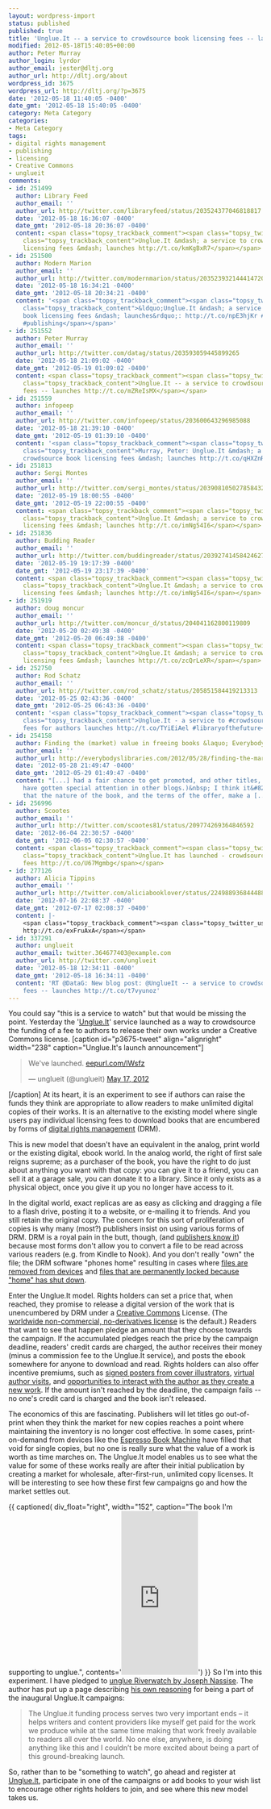 ```yaml
---
layout: wordpress-import
status: published
published: true
title: 'Unglue.It -- a service to crowdsource book licensing fees -- launches'
modified: 2012-05-18T15:40:05+00:00
author: Peter Murray
author_login: lyrdor
author_email: jester@dltj.org
author_url: http://dltj.org/about
wordpress_id: 3675
wordpress_url: http://dltj.org/?p=3675
date: '2012-05-18 11:40:05 -0400'
date_gmt: '2012-05-18 15:40:05 -0400'
category: Meta Category
categories:
- Meta Category
tags:
- digital rights management
- publishing
- licensing
- Creative Commons
- unglueit
comments:
- id: 251499
  author: Library Feed
  author_email: ''
  author_url: http://twitter.com/libraryfeed/status/203524377046818817
  date: '2012-05-18 16:36:07 -0400'
  date_gmt: '2012-05-18 20:36:07 -0400'
  content: <span class="topsy_trackback_comment"><span class="topsy_twitter_username"><span
    class="topsy_trackback_content">Unglue.It &mdash; a service to crowdsource book
    licensing fees &mdash; launches http://t.co/kmKgBxR7</span></span>
- id: 251500
  author: Modern Marion
  author_email: ''
  author_url: http://twitter.com/modernmarion/status/203523932144414720
  date: '2012-05-18 16:34:21 -0400'
  date_gmt: '2012-05-18 20:34:21 -0400'
  content: '<span class="topsy_trackback_comment"><span class="topsy_twitter_username"><span
    class="topsy_trackback_content">&ldquo;Unglue.It &ndash; a service to crowdsource
    book licensing fees &ndash; launches&rdquo;: http://t.co/npE3hjKr #libraries #copyright
    #publishing</span></span>'
- id: 251552
  author: Peter Murray
  author_email: ''
  author_url: http://twitter.com/datag/status/203593059445899265
  date: '2012-05-18 21:09:02 -0400'
  date_gmt: '2012-05-19 01:09:02 -0400'
  content: <span class="topsy_trackback_comment"><span class="topsy_twitter_username"><span
    class="topsy_trackback_content">Unglue.It -- a service to crowdsource book licensing
    fees -- launches http://t.co/mZReIsMX</span></span>
- id: 251559
  author: infopeep
  author_email: ''
  author_url: http://twitter.com/infopeep/status/203600643296985088
  date: '2012-05-18 21:39:10 -0400'
  date_gmt: '2012-05-19 01:39:10 -0400'
  content: '<span class="topsy_trackback_comment"><span class="topsy_twitter_username"><span
    class="topsy_trackback_content">Murray, Peter: Unglue.It &mdash; a service to
    crowdsource book licensing fees &mdash; launches http://t.co/qHXZnRcW</span></span>'
- id: 251813
  author: Sergi Montes
  author_email: ''
  author_url: http://twitter.com/sergi_montes/status/203908105027858432
  date: '2012-05-19 18:00:55 -0400'
  date_gmt: '2012-05-19 22:00:55 -0400'
  content: <span class="topsy_trackback_comment"><span class="topsy_twitter_username"><span
    class="topsy_trackback_content">Unglue.It &mdash; a service to crowdsource book
    licensing fees &mdash; launches http://t.co/imNg54I6</span></span>
- id: 251836
  author: Budding Reader
  author_email: ''
  author_url: http://twitter.com/buddingreader/status/203927414584246273
  date: '2012-05-19 19:17:39 -0400'
  date_gmt: '2012-05-19 23:17:39 -0400'
  content: <span class="topsy_trackback_comment"><span class="topsy_twitter_username"><span
    class="topsy_trackback_content">Unglue.It &mdash; a service to crowdsource book
    licensing fees &mdash; launches http://t.co/imNg54I6</span></span>
- id: 251919
  author: doug moncur
  author_email: ''
  author_url: http://twitter.com/moncur_d/status/204041162800119809
  date: '2012-05-20 02:49:38 -0400'
  date_gmt: '2012-05-20 06:49:38 -0400'
  content: <span class="topsy_trackback_comment"><span class="topsy_twitter_username"><span
    class="topsy_trackback_content">Unglue.It &mdash; a service to crowdsource book
    licensing fees &mdash; launches http://t.co/zcQrLeXR</span></span>
- id: 252750
  author: Rod Schatz
  author_email: ''
  author_url: http://twitter.com/rod_schatz/status/205851584419213313
  date: '2012-05-25 02:43:36 -0400'
  date_gmt: '2012-05-25 06:43:36 -0400'
  content: '<span class="topsy_trackback_comment"><span class="topsy_twitter_username"><span
    class="topsy_trackback_content">Unglue.It - a service to #crowdsource book licensing
    fees for authors launches http://t.co/TYiEiAel #libraryofthefuture</span></span>'
- id: 254158
  author: Finding the (market) value in freeing books &laquo; Everybody&#039;s Libraries
  author_email: ''
  author_url: http://everybodyslibraries.com/2012/05/28/finding-the-market-value-in-freeing-books/
  date: '2012-05-28 21:49:47 -0400'
  date_gmt: '2012-05-29 01:49:47 -0400'
  content: "[...] had a fair chance to get promoted, and other titles, like Riverwatch,
    have gotten special attention in other blogs.)&nbsp; I think it&#8217;s more likely
    that the nature of the book, and the terms of the offer, make a [...]"
- id: 256996
  author: Scootes
  author_email: ''
  author_url: http://twitter.com/scootes81/status/209774269364846592
  date: '2012-06-04 22:30:57 -0400'
  date_gmt: '2012-06-05 02:30:57 -0400'
  content: <span class="topsy_trackback_comment"><span class="topsy_twitter_username"><span
    class="topsy_trackback_content">Unglue.It has launched - crowdsourcing book licencing
    fees http://t.co/U67Mgmbg</span></span>
- id: 277126
  author: Alicia Tippins
  author_email: ''
  author_url: http://twitter.com/aliciabooklover/status/224988936844488706
  date: '2012-07-16 22:08:37 -0400'
  date_gmt: '2012-07-17 02:08:37 -0400'
  content: |-
    <span class="topsy_trackback_comment"><span class="topsy_twitter_username"><span class="topsy_trackback_content">Unglue.It &mdash; a service to crowdsource book licensing fees &mdash; launches:
    http://t.co/exFruAxA</span></span>
- id: 337291
  author: unglueit
  author_email: twitter.364677403@example.com
  author_url: http://twitter.com/unglueit
  date: '2012-05-18 12:34:11 -0400'
  date_gmt: '2012-05-18 16:34:11 -0400'
  content: 'RT @DataG: New blog post: @UnglueIt -- a service to crowdsource book licensing
    fees -- launches http://t.co/t7vyunoz'
---
```

<p>You could say "this is a service to watch" but that would be missing the point.  Yesterday the '<a href="http://unglue.it/" title="Unglue.It Homepage">Unglue.It</a>' service launched as a way to crowdsource the funding of a fee to authors to release their own works under a Creative Commons license. [caption id="p3675-tweet" align="alignright" width="238" caption="Unglue.It's launch announcement"]<br />
<blockquote class="twitter-tweet">
<p>We've launched. <a href="http://t.co/NsOUKWqm" title="http://eepurl.com/lWsfz">eepurl.com/lWsfz</a></p>
<p>&mdash; unglueit (@unglueit) <a href="https://twitter.com/unglueit/status/203152838434623488" data-datetime="2012-05-17T15:59:45+00:00">May 17, 2012</a></p></blockquote>
<p><script src="//platform.twitter.com/widgets.js" charset="utf-8"></script>[/caption] At its heart, it is an experiment to see if authors can raise the funds they think are appropriate to allow readers to make unlimited digital copies of their works.  It is an alternative to the existing model where single users pay individual licensing fees to download books that are encumbered by forms of <a href="http://en.wikipedia.org/wiki/Digital_rights_management" title="Digital Rights Management | Wikipedia">digital rights management</a> (DRM).</p>
<p>This is new model that doesn't have an equivalent in the analog, print world or the existing digital, ebook world.  In the analog world, the right of first sale reigns supreme; as a purchaser of the book, you have the right to do just about anything you want with that copy: you can give it to a friend, you can sell it at a garage sale, you can donate it to a library.  Since it only exists as a physical object, once you give it up you no longer have access to it.</p>
<p>In the digital world, exact replicas are as easy as clicking and dragging a file to a flash drive, posting it to a website, or e-mailing it to friends.  And you still retain the original copy.  The concern for this sort of proliferation of copies is why many (most?) publishers insist on using various forms of DRM.  DRM is a royal pain in the butt, though, (and <a href="http://web.archive.org/web/20120518000000/http://paidcontent.org/2012/04/24/breaking-drm-publishing-exec/" title="&#8220;Why I break DRM on e-books&#8221;: A publishing exec speaks out |        paidContent">publishers know it</a>) because most forms don't allow you to convert a file to be read across various readers (e.g. from Kindle to Nook).  And you don't really "own" the file; the DRM software "phones home" resulting in cases where <a href="http://www.nytimes.com/2009/07/18/technology/companies/18amazon.html?_r=1" title="Amazon Erases Orwell Books From Kindle | New York Times">files are removed from devices</a> and <a href="http://arstechnica.com/uncategorized/2008/07/drm-still-sucks-yahoo-music-going-dark-taking-keys-with-it/" title="DRM still sucks: Yahoo Music going dark, taking keys with it | Ars Technica">files that are permanently locked because "home" has shut down</a>.</p>
<p>Enter the Unglue.It model.  Rights holders can set a price that, when reached, they promise to release a digital version of the work that is unencumbered by DRM under a <a href="http://creativecommons.org/" title="Creative Commons homepage">Creative Commons</a> License.  (The <a href="http://creativecommons.org/licenses/by-nc-nd/3.0/" title="Creative Commons &mdash; Attribution-NonCommercial-NoDerivs 3.0 Unported<br />
  &mdash; CC BY-NC-ND 3.0">worldwide non-commercial, no-derivatives license</a> is the default.)  Readers that want to see that happen pledge an amount that they choose towards the campaign.  If the accumulated pledges reach the price by the campaign deadline, readers' credit cards are charged, the author receives their money (minus a commission fee to the Unglue.It service), and posts the ebook somewhere for anyone to download and read.  Rights holders can also offer incentive premiums, such as <a href="http://unglue.it/pledge/493/?premium_id=21#premium_21" title="http://unglue.it/pledge/493/?premium_id=21#premium_21">signed posters from cover illustrators</a>, <a href="http://unglue.it/pledge/82055/?premium_id=83#premium_83" title="http://unglue.it/pledge/82055/?premium_id=83#premium_83">virtual author visits</a>, and <a href="http://unglue.it/pledge/79399?premium_id=62#premium_62" title="http://unglue.it/pledge/79399?premium_id=62#premium_62">opportunities to interact with the author as they create a new work</a>.  If the amount isn't reached by the deadline, the campaign fails -- no one's credit card is charged and the book isn't released.</p>
<p>The economics of this are fascinating.  Publishers will let titles go out-of-print when they think the market for new copies reaches a point where maintaining the inventory is no longer cost effective.  In some cases, print-on-demand from devices like the <a href="/article/espresso-print-on-demand/">Espresso Book Machine</a> have filled that void for single copies, but no one is really sure what the value of a work is worth as time marches on.  The Unglue.It model enables us to see what the value for some of these works really are after their initial publication by creating a market for wholesale, after-first-run, unlimited copy licenses.  It will be interesting to see how these first few campaigns go and how the market settles out.</p>
<p>{{ captioned(
    div_float="right",
    width="152",
    caption="The book I'm supporting to unglue.",
    contents='<iframe src="https://unglue.it/api/widget/9780743480406/" width="152" height="325" frameborder="0"></iframe>') }} So I'm into this experiment.  I have pledged to <a href="http://unglue.it/work/79399/" title="Campaign to unglue Riverwatch | unglue.it">unglue Riverwatch by Joseph Nassise</a>.  The author has put up a page describing <a href="http://web.archive.org/web/20120825132135/http://josephnassise.com:80/help-me-unglue-riverwatch" title="Help me UNGLUE Riverwatch">his own reasoning</a> for being a part of the inaugural Unglue.It campaigns:</p>
<blockquote><p>The Unglue.it funding process serves two very important ends &ndash; it helps writers and content providers like myself get paid for the work we produce while at the same time making that work freely available to readers all over the world.  No one else, anywhere, is doing anything like this and I couldn&rsquo;t be more excited about being a part of this ground-breaking launch.</p></blockquote>
<p>So, rather than to be "something to watch", go ahead and register at <a href="http://unglue.it/" title="Unglue.It Homepage">Unglue.It</a>, participate in one of the campaigns or add books to your wish list to encourage other rights holders to join, and see where this new model takes us.</p>
